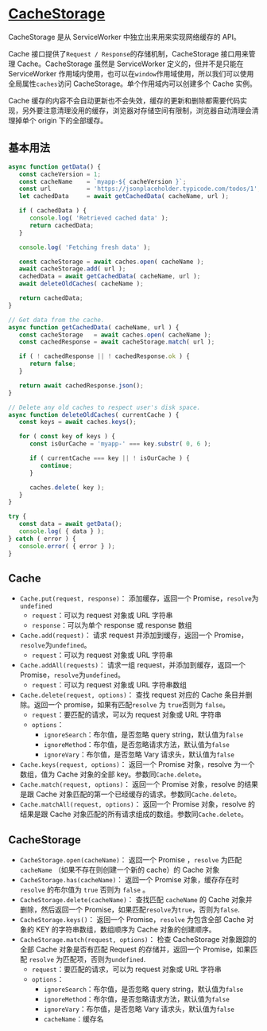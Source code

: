 # [CacheStorage](https://developer.mozilla.org/zh-CN/docs/Web/API/CacheStorage)

CacheStorage 是从 ServiceWorker 中独立出来用来实现网络缓存的 API。

Cache 接口提供了`Request / Response`的存储机制，CacheStorage 接口用来管理 Cache。CacheStorage 虽然是 ServiceWorker 定义的，但并不是只能在 ServiceWorker 作用域内使用，也可以在`window`作用域使用，所以我们可以使用全局属性`caches`访问 CacheStorage。单个作用域内可以创建多个 Cache 实例。

Cache 缓存的内容不会自动更新也不会失效，缓存的更新和删除都需要代码实现，另外要注意清理没用的缓存，浏览器对存储空间有限制，浏览器自动清理会清理掉单个 origin 下的全部缓存。

## 基本用法

```JavaScript
async function getData() {
   const cacheVersion = 1;
   const cacheName    = `myapp-${ cacheVersion }`;
   const url          = 'https://jsonplaceholder.typicode.com/todos/1';
   let cachedData     = await getCachedData( cacheName, url );

   if ( cachedData ) {
      console.log( 'Retrieved cached data' );
      return cachedData;
   }

   console.log( 'Fetching fresh data' );

   const cacheStorage = await caches.open( cacheName );
   await cacheStorage.add( url );
   cachedData = await getCachedData( cacheName, url );
   await deleteOldCaches( cacheName );

   return cachedData;
}

// Get data from the cache.
async function getCachedData( cacheName, url ) {
   const cacheStorage   = await caches.open( cacheName );
   const cachedResponse = await cacheStorage.match( url );

   if ( ! cachedResponse || ! cachedResponse.ok ) {
      return false;
   }

   return await cachedResponse.json();
}

// Delete any old caches to respect user's disk space.
async function deleteOldCaches( currentCache ) {
   const keys = await caches.keys();

   for ( const key of keys ) {
      const isOurCache = 'myapp-' === key.substr( 0, 6 );

      if ( currentCache === key || ! isOurCache ) {
         continue;
      }

      caches.delete( key );
   }
}

try {
   const data = await getData();
   console.log( { data } );
} catch ( error ) {
   console.error( { error } );
}
```

## Cache

- `Cache.put(request, response)`： 添加缓存，返回一个 Promise，`resolve`为`undefined`
  - `request`：可以为 request 对象或 URL 字符串
  - `response`：可以为单个 response 或 response 数组
- `Cache.add(request)`： 请求 request 并添加到缓存，返回一个 Promise，`resolve`为`undefined`。
  - `request`：可以为 request 对象或 URL 字符串
- `Cache.addAll(requests)`： 请求一组 request，并添加到缓存，返回一个 Promise，`resolve`为`undefined`。
  - `request`：可以为 request 对象或 URL 字符串数组
- `Cache.delete(request, options)`： 查找 request 对应的 Cache 条目并删除。返回一个 promise，如果有匹配`resolve` 为 `true`否则为 `false`。
  - `request`：要匹配的请求，可以为 request 对象或 URL 字符串
  - `options`：
    - `ignoreSearch`：布尔值，是否忽略 query string，默认值为`false`
    - `ignoreMethod`：布尔值，是否忽略请求方法，默认值为`false`
    - `ignoreVary`：布尔值，是否忽略 Vary 请求头，默认值为`false`
- `Cache.keys(request, options)`： 返回一个 Promise 对象，resolve 为一个数组，值为 Cache 对象的全部 key。参数同`Cache.delete`。
- `Cache.match(request, options)`： 返回一个 Promise 对象，resolve 的结果是跟 Cache 对象匹配的第一个已经缓存的请求。参数同`Cache.delete`。
- `Cache.matchAll(request, options)`： 返回一个 Promise 对象，resolve 的结果是跟 Cache 对象匹配的所有请求组成的数组。参数同`Cache.delete`。

## CacheStorage

- `CacheStorage.open(cacheName)`： 返回一个 Promise ，`resolve` 为匹配 `cacheName` （如果不存在则创建一个新的 cache）的 Cache 对象
- `CacheStorage.has(cacheName)`： 返回一个 Promise 对象，缓存存在时 `resolve` 的布尔值为 `true` 否则为 `false` 。
- `CacheStorage.delete(cacheName)`： 查找匹配 `cacheName` 的 Cache 对象并删除，然后返回一个 Promise，如果匹配`resolve`为`true`，否则为`false`.
- `CacheStorage.keys()`： 返回一个 Promise，`resolve` 为包含全部 Cache 对象的 KEY 的字符串数组，数组顺序为 Cache 对象的创建顺序。
- `CacheStorage.match(request, options)`： 检查 CacheStorage 对象跟踪的全部 Cache 对象是否有匹配 Request 的存储并，返回一个 Promise，如果匹配 `resolve` 为匹配项，否则为`undefined`.
  - `request`：要匹配的请求，可以为 request 对象或 URL 字符串
  - `options`：
    - `ignoreSearch`：布尔值，是否忽略 query string，默认值为`false`
    - `ignoreMethod`：布尔值，是否忽略请求方法，默认值为`false`
    - `ignoreVary`：布尔值，是否忽略 Vary 请求头，默认值为`false`
    - `cacheName`：缓存名
